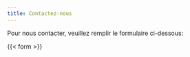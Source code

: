 ```yaml
---
title: Contactez-nous
---
```


Pour nous contacter, veuillez remplir le formulaire ci-dessous:

{{< form >}}
